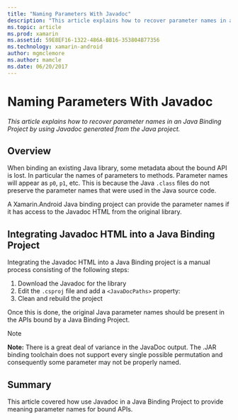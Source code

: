 ```yaml
---
title: "Naming Parameters With Javadoc"
description: "This article explains how to recover parameter names in an Java Binding Project by using Javadoc generated from the Java project."
ms.topic: article
ms.prod: xamarin
ms.assetid: 59E8EF16-1322-486A-BB16-353804B77356
ms.technology: xamarin-android
author: mgmclemore
ms.author: mamcle
ms.date: 06/20/2017
---
```


# Naming Parameters With Javadoc

_This article explains how to recover parameter names in an Java Binding Project by using Javadoc generated from the Java project._

<a name="Overview" />

## Overview

When binding an existing Java library, some metadata about the bound 
API is lost. In particular the names of parameters to methods. 
Parameter names will appear as `p0`, `p1`, etc. This is because the 
Java `.class` files do not preserve the parameter names that were used 
in the Java source code. 

A Xamarin.Android Java binding project can provide the parameter names 
if it has access to the Javadoc HTML from the original library. 

## Integrating Javadoc HTML into a Java Binding Project

Integrating the Javadoc HTML into a Java Binding project is a manual 
process consisting of the following steps: 

1.  Download the Javadoc for the library
2.  Edit the `.csproj` file and add a `<JavaDocPaths>` property:
3.  Clean and rebuild the project

Once this is done, the original Java parameter names should be present 
in the APIs bound by a Java Binding Project. 


> [!NOTE]
> **Note:** There is a great deal of variance in the JavaDoc
output. The .JAR binding toolchain does not support every single
possible permutation and consequently some parameter may not be
properly named.

<a name="Summary" />

## Summary

This article covered how use Javadoc in a Java Binding Project to 
provide meaning parameter names for bound APIs. 

